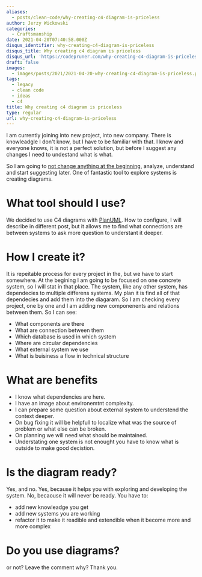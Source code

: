 ```yaml
---
aliases:
  - posts/clean-code/why-creating-c4-diagram-is-priceless
author: Jerzy Wickowski
categories:
  - Craftsmanship
date: 2021-04-20T07:40:58.000Z
disqus_identifier: why-creating-c4-diagram-is-priceless
disqus_title: Why creating c4 diagram is priceless
disqus_url: 'https://codepruner.com/why-creating-c4-diagram-is-priceless'
draft: false
images:
  - images/posts/2021/2021-04-20-why-creating-c4-diagram-is-priceless.png
tags:
  - legacy
  - clean code
  - ideas
  - c4
title: Why creating c4 diagram is priceless
type: regular
url: why-creating-c4-diagram-is-priceless
---
```


I am currently joining into new project, into new company. There is knowleadgle I don't know, but I have to be familiar with that. I know and everyone knows, it is not a perfect solution, but before I suggest any changes I need to undestand what is what.

So I am going to [not change anything at the beginning](how-to-start-improving-code-in-old-legacy), analyze, understand and start suggesting later. One of fantastic tool to explore systems is creating diagrams.

# What tool should I use? 
We decided to use C4 diagrams with [PlanUML](https://github.com/plantuml-stdlib/C4-PlantUML#getting-started). How to configure, I will describe in different post, but it allows me to find what connections are between systems to ask more question to understant it deeper.

# How I create it?
It is repeitable process for every project in the, but we have to start somewhere. At the begining I am going to be focused on one concrete system, so I will stat in that place. The system, like any other system, has dependecies to multiple differens systems. My plan it is find all of that dependecies and add them into the diagaram. So I am checking every project, one by one and I am adding new componenents and relations between them. So I can see:
- What components are there
- What are connection between them
- Which database is used in which system
- Where are circular dependencies
- What external system we use
- What is buisiness a flow in technical structure

# What are benefits
- I know what dependencies are here.
- I have an image about environemtnt complexity.
- I can prepare some question about external system to understend the context deeper.
- On bug fixing it will be helpfull to localize what was the source of problem or what else can be broken.
- On planning we will need what should be maintained.
- Understating one system is not enought you have to know what is outside to make good decistion. 

# Is the diagram ready?
Yes, and no. 
Yes, because it helps you with exploring and developing the system.
No, becaouse it will never be ready. You have to:
- add new knowleadge you get
- add new systems you are working 
- refactor it to make it readible and extendible when it become more and more complex

# Do you use diagrams?
or not? 
Leave the comment why? Thank you.
